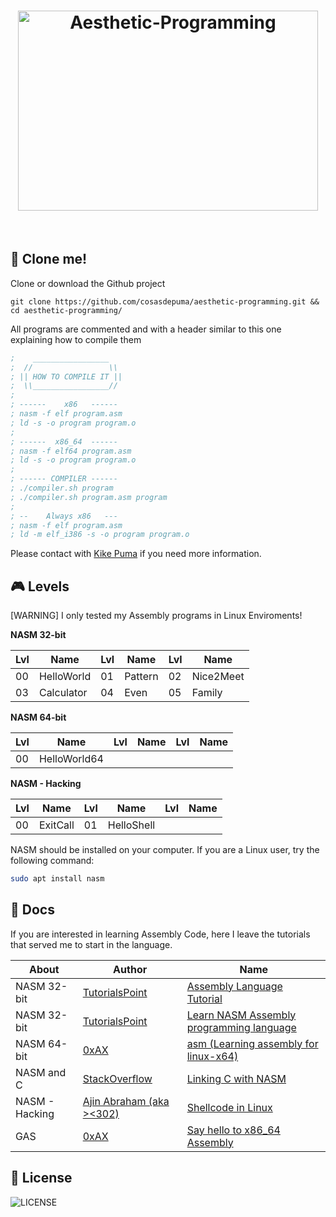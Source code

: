 <h1 align="center">
 <img src="https://cdn.rawgit.com/CosasDePuma/Aesthetic-Programming/384ffa5a/.img/logo.jpg" alt="Aesthetic-Programming" width="480" height="320">
</h1>

&nbsp;

:floppy_disk: Clone me!
----

Clone or download the Github project
```git
git clone https://github.com/cosasdepuma/aesthetic-programming.git && cd aesthetic-programming/
```

All programs are commented and with a header similar to this one explaining how to compile them
```asm
;    _________________
;  //                 \\
; || HOW TO COMPILE IT ||
;  \\_________________//
;
; ------    x86   ------
; nasm -f elf program.asm
; ld -s -o program program.o
;
; ------  x86_64  ------
; nasm -f elf64 program.asm
; ld -s -o program program.o
;
; ------ COMPILER ------
; ./compiler.sh program
; ./compiler.sh program.asm program
;
; --    Always x86   ---
; nasm -f elf program.asm
; ld -m elf_i386 -s -o program program.o
```

Please contact with [Kike Puma](https://linkedin.com/in/kikepuma) if you need more information.

:video_game: Levels
----
[WARNING] I only tested my Assembly programs in Linux Enviroments!


**NASM 32-bit**

| Lvl | Name | Lvl | Name | Lvl | Name |
| ---- | ---- | ---- | ---- | ---- | ---- |
| 00 | HelloWorld | 01 | Pattern | 02 | Nice2Meet |
| 03 | Calculator | 04 | Even    | 05 | Family |

**NASM 64-bit**

| Lvl | Name | Lvl | Name | Lvl | Name |
| ---- | ---- | ---- | ---- | ---- | ---- |
| 00 | HelloWorld64 |  |  |  |  |

**NASM - Hacking**

| Lvl | Name | Lvl | Name | Lvl | Name |
| ---- | ---- | ---- | ---- | ---- | ---- |
| 00 | ExitCall | 01 | HelloShell |  |  |

NASM should be installed on your computer. If you are a Linux user, try the following command:
```sh
sudo apt install nasm
```

:notebook: Docs
----
If you are interested in learning Assembly Code, here I leave the tutorials that served me to start in the language.

| About | Author | Name |
| ---- | ---- | ---- |
| NASM 32-bit | [TutorialsPoint](http://www.tutorialspoint.com/) | [Assembly Language Tutorial](http://www.tutorialspoint.com/assembly_programming/assembly_tutorial.pdf) |
| NASM 32-bit | [TutorialsPoint](http://www.tutorialspoint.com/) | [Learn NASM Assembly programming language](https://www.tutorialspoint.com/assembly_programming/index.htm) |
| NASM 64-bit | [0xAX](https://github.com/0xAX/) | [asm (Learning assembly for linux-x64)](https://github.com/0xAX/asm) |
| NASM and C | [StackOverflow](https://stackoverflow.com/) | [Linking C with NASM](https://stackoverflow.com/questions/24991944/linking-c-with-nasm) |
| NASM - Hacking | [Ajin Abraham (aka ><302)](www.keralacyberforce.in) | [Shellcode in Linux](https://www.exploit-db.com/docs/21013.pdf) |
| GAS | [0xAX](https://0xax.github.io/) | [Say hello to x86_64 Assembly](https://0xax.github.io/asm_6/) |

:page_with_curl: License
----

![LICENSE](https://img.shields.io/github/license/CosasDePuma/Aesthetic-Programming.svg?style=flat-square)